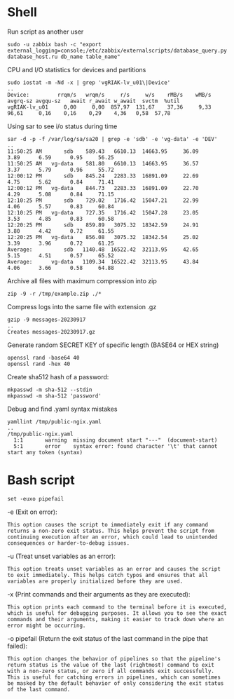 # Shell
Run script as another user
````
sudo -u zabbix bash -c "export external_logging=console;/etc/zabbix/externalscripts/database_query.py database_host.ru db_name table_name"
````
CPU and I/O statistics for devices and partitions
````
sudo iostat -m -Nd -x | grep 'vgRIAK-lv_u01\|Device'
..
Device:         rrqm/s   wrqm/s     r/s     w/s    rMB/s    wMB/s avgrq-sz avgqu-sz   await r_await w_await  svctm  %util
vgRIAK-lv_u01     0,00     0,00  857,97  131,67    37,36     9,33    96,61     0,16    0,16    0,29    4,36   0,58  57,78
````
Using sar to see i/o status during time
````
sar -d -p -f /var/log/sa/sa20 | grep -e 'sdb' -e 'vg-data' -e 'DEV'
..
11:50:25 AM       sdb    589.43   6610.13  14663.95     36.09      3.89      6.59      0.95     56.25
11:50:25 AM   vg-data    581.80   6610.13  14663.95     36.57      3.37      5.79      0.96     55.72
12:00:12 PM       sdb    845.24   2283.33  16891.09     22.69      4.75      5.62      0.84     71.41
12:00:12 PM   vg-data    844.73   2283.33  16891.09     22.70      4.29      5.08      0.84     71.15
12:10:25 PM       sdb    729.02   1716.42  15047.21     22.99      4.06      5.57      0.83     60.84
12:10:25 PM   vg-data    727.35   1716.42  15047.28     23.05      3.53      4.85      0.83     60.58
12:20:25 PM       sdb    859.89   3075.32  18342.59     24.91      3.80      4.42      0.72     61.55
12:20:25 PM   vg-data    856.08   3075.32  18342.54     25.02      3.39      3.96      0.72     61.25
Average:          sdb   1140.48  16522.42  32113.95     42.65      5.15      4.51      0.57     65.52
Average:      vg-data   1109.34  16522.42  32113.95     43.84      4.06      3.66      0.58     64.88
````
Archive all files with maximum compression into zip
````
zip -9 -r /tmp/example.zip ./*
````
Compress logs into the same file with extension .gz
````
gzip -9 messages-20230917
..
Creates messages-20230917.gz
````
Generate random SECRET KEY of specific length (BASE64 or HEX string)
````
openssl rand -base64 40
openssl rand -hex 40
````
Create sha512 hash of a password:
`````
mkpasswd -m sha-512 --stdin
mkpasswd -m sha-512 'password'
`````
Debug and find .yaml syntax mistakes
````
yamllint /tmp/public-ngix.yaml
.. 
/tmp/public-ngix.yaml
  1:1       warning  missing document start "---"  (document-start)
  5:1       error    syntax error: found character '\t' that cannot start any token (syntax)
````
# Bash script
```
set -euxo pipefail
```
-e (Exit on error):

    This option causes the script to immediately exit if any command returns a non-zero exit status. This helps prevent the script from continuing execution after an error, which could lead to unintended consequences or harder-to-debug issues.

-u (Treat unset variables as an error):

    This option treats unset variables as an error and causes the script to exit immediately. This helps catch typos and ensures that all variables are properly initialized before they are used.

-x (Print commands and their arguments as they are executed):

    This option prints each command to the terminal before it is executed, which is useful for debugging purposes. It allows you to see the exact commands and their arguments, making it easier to track down where an error might be occurring.

-o pipefail (Return the exit status of the last command in the pipe that failed):

    This option changes the behavior of pipelines so that the pipeline's return status is the value of the last (rightmost) command to exit with a non-zero status, or zero if all commands exit successfully. This is useful for catching errors in pipelines, which can sometimes be masked by the default behavior of only considering the exit status of the last command.
